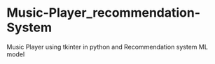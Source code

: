 # Music-Player_recommendation-System
Music Player using tkinter in python and Recommendation system ML model
